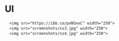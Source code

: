 


# UI 
<div class="row">
      
      <img src="https://ibb.co/pxNSnxC" width="250">
      <img src="screenshots/ss3.jpg" width="250">
      <img src="screenshots/ss4.jpg" width="250">
</div>
